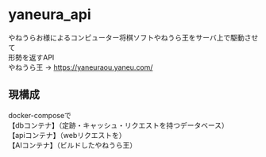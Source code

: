 # yaneura_api

やねうらお様によるコンピューター将棋ソフトやねうら王をサーバ上で駆動させて<br>
形勢を返すAPI<br>
やねうら王 -> https://yaneuraou.yaneu.com/
<br>

## 現構成
docker-composeで<br>
【dbコンテナ】（定跡・キャッシュ・リクエストを持つデータベース）<br>
【apiコンテナ】（webリクエストを）<br>
【AIコンテナ】（ビルドしたやねうら王）<br>
